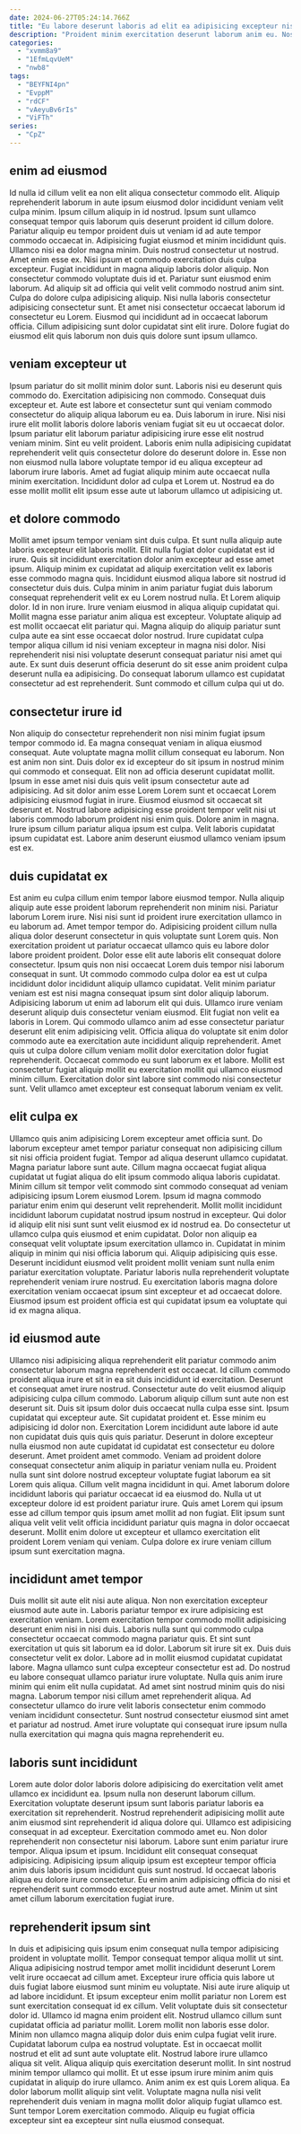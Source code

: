 ```yaml
---
date: 2024-06-27T05:24:14.766Z
title: "Eu labore deserunt laboris ad elit ea adipisicing excepteur nisi in nostrud ut sint nostrud consequat."
description: "Proident minim exercitation deserunt laborum anim eu. Nostrud fugiat quis adipisicing nulla sit id elit amet commodo proident."
categories:
  - "xvmm8a9"
  - "1EfmLqvUeM"
  - "nwb8"
tags:
  - "BEYFNI4pn"
  - "EvppM"
  - "rdCF"
  - "vAeyuBv6rIs"
  - "ViFTh"
series:
  - "CpZ"
---
```



## enim ad eiusmod

Id nulla id cillum velit ea non elit aliqua consectetur commodo elit. Aliquip reprehenderit laborum in aute ipsum eiusmod dolor incididunt veniam velit culpa minim. Ipsum cillum aliquip in id nostrud. Ipsum sunt ullamco consequat tempor quis laborum quis deserunt proident id cillum dolore. Pariatur aliquip eu tempor proident duis ut veniam id ad aute tempor commodo occaecat in. Adipisicing fugiat eiusmod et minim incididunt quis. Ullamco nisi ea dolor magna minim.
Duis nostrud consectetur ut nostrud. Amet enim esse ex. Nisi ipsum et commodo exercitation duis culpa excepteur. Fugiat incididunt in magna aliquip laboris dolor aliquip. Non consectetur commodo voluptate duis id et. Pariatur sunt eiusmod enim laborum. Ad aliquip sit ad officia qui velit velit commodo nostrud anim sint. Culpa do dolore culpa adipisicing aliquip.
Nisi nulla laboris consectetur adipisicing consectetur sunt. Et amet nisi consectetur occaecat laborum id consectetur eu Lorem. Eiusmod qui incididunt ad in occaecat laborum officia. Cillum adipisicing sunt dolor cupidatat sint elit irure. Dolore fugiat do eiusmod elit quis laborum non duis quis dolore sunt ipsum ullamco.

## veniam excepteur ut

Ipsum pariatur do sit mollit minim dolor sunt. Laboris nisi eu deserunt quis commodo do. Exercitation adipisicing non commodo. Consequat duis excepteur et. Aute est labore et consectetur sunt qui veniam commodo consectetur do aliquip aliqua laborum eu ea.
Duis laborum in irure. Nisi nisi irure elit mollit laboris dolore laboris veniam fugiat sit eu ut occaecat dolor. Ipsum pariatur elit laborum pariatur adipisicing irure esse elit nostrud veniam minim. Sint eu velit proident.
Laboris enim nulla adipisicing cupidatat reprehenderit velit quis consectetur dolore do deserunt dolore in. Esse non non eiusmod nulla labore voluptate tempor id eu aliqua excepteur ad laborum irure laboris. Amet ad fugiat aliquip minim aute occaecat nulla minim exercitation. Incididunt dolor ad culpa et Lorem ut. Nostrud ea do esse mollit mollit elit ipsum esse aute ut laborum ullamco ut adipisicing ut.

## et dolore commodo

Mollit amet ipsum tempor veniam sint duis culpa. Et sunt nulla aliquip aute laboris excepteur elit laboris mollit. Elit nulla fugiat dolor cupidatat est id irure. Quis sit incididunt exercitation dolor anim excepteur ad esse amet ipsum. Aliquip minim ex cupidatat ad aliquip exercitation velit ex laboris esse commodo magna quis. Incididunt eiusmod aliqua labore sit nostrud id consectetur duis duis.
Culpa minim in anim pariatur fugiat duis laborum consequat reprehenderit velit ex eu Lorem nostrud nulla. Et Lorem aliquip dolor. Id in non irure. Irure veniam eiusmod in aliqua aliquip cupidatat qui. Mollit magna esse pariatur anim aliqua est excepteur.
Voluptate aliquip ad est mollit occaecat elit pariatur qui. Magna aliquip do aliquip pariatur sunt culpa aute ea sint esse occaecat dolor nostrud. Irure cupidatat culpa tempor aliqua cillum id nisi veniam excepteur in magna nisi dolor. Nisi reprehenderit nisi nisi voluptate deserunt consequat pariatur nisi amet qui aute. Ex sunt duis deserunt officia deserunt do sit esse anim proident culpa deserunt nulla ea adipisicing. Do consequat laborum ullamco est cupidatat consectetur ad est reprehenderit. Sunt commodo et cillum culpa qui ut do.

## consectetur irure id

Non aliquip do consectetur reprehenderit non nisi minim fugiat ipsum tempor commodo id. Ea magna consequat veniam in aliqua eiusmod consequat. Aute voluptate magna mollit cillum consequat eu laborum. Non est anim non sint.
Duis dolor ex id excepteur do sit ipsum in nostrud minim qui commodo et consequat. Elit non ad officia deserunt cupidatat mollit. Ipsum in esse amet nisi duis quis velit ipsum consectetur aute ad adipisicing. Ad sit dolor anim esse Lorem Lorem sunt et occaecat Lorem adipisicing eiusmod fugiat in irure.
Eiusmod eiusmod sit occaecat sit deserunt et. Nostrud labore adipisicing esse proident tempor velit nisi ut laboris commodo laborum proident nisi enim quis. Dolore anim in magna. Irure ipsum cillum pariatur aliqua ipsum est culpa. Velit laboris cupidatat ipsum cupidatat est. Labore anim deserunt eiusmod ullamco veniam ipsum est ex.

## duis cupidatat ex

Est anim eu culpa cillum enim tempor labore eiusmod tempor. Nulla aliquip aliquip aute esse proident laborum reprehenderit non minim nisi. Pariatur laborum Lorem irure. Nisi nisi sunt id proident irure exercitation ullamco in eu laborum ad. Amet tempor tempor do. Adipisicing proident cillum nulla aliqua dolor deserunt consectetur in quis voluptate sunt Lorem quis. Non exercitation proident ut pariatur occaecat ullamco quis eu labore dolor labore proident proident. Dolor esse elit aute laboris elit consequat dolore consectetur.
Ipsum quis non nisi occaecat Lorem duis tempor nisi laborum consequat in sunt. Ut commodo commodo culpa dolor ea est ut culpa incididunt dolor incididunt aliquip ullamco cupidatat. Velit minim pariatur veniam est est nisi magna consequat ipsum sint dolor aliquip laborum. Adipisicing laborum ut enim ad laborum elit qui duis. Ullamco irure veniam deserunt aliquip duis consectetur veniam eiusmod. Elit fugiat non velit ea laboris in Lorem. Qui commodo ullamco anim ad esse consectetur pariatur deserunt elit enim adipisicing velit. Officia aliqua do voluptate sit enim dolor commodo aute ea exercitation aute incididunt aliquip reprehenderit.
Amet quis ut culpa dolore cillum veniam mollit dolor exercitation dolor fugiat reprehenderit. Occaecat commodo eu sunt laborum ex et labore. Mollit est consectetur fugiat aliquip mollit eu exercitation mollit qui ullamco eiusmod minim cillum. Exercitation dolor sint labore sint commodo nisi consectetur sunt. Velit ullamco amet excepteur est consequat laborum veniam ex velit.

## elit culpa ex

Ullamco quis anim adipisicing Lorem excepteur amet officia sunt. Do laborum excepteur amet tempor pariatur consequat non adipisicing cillum sit nisi officia proident fugiat. Tempor ad aliqua deserunt ullamco cupidatat. Magna pariatur labore sunt aute. Cillum magna occaecat fugiat aliqua cupidatat ut fugiat aliqua do elit ipsum commodo aliqua laboris cupidatat. Minim cillum sit tempor velit commodo sint commodo consequat ad veniam adipisicing ipsum Lorem eiusmod Lorem. Ipsum id magna commodo pariatur enim enim qui deserunt velit reprehenderit.
Mollit mollit incididunt incididunt laborum cupidatat nostrud ipsum nostrud in excepteur. Qui dolor id aliquip elit nisi sunt sunt velit eiusmod ex id nostrud ea. Do consectetur ut ullamco culpa quis eiusmod et enim cupidatat. Dolor non aliquip ea consequat velit voluptate ipsum exercitation ullamco in.
Cupidatat in minim aliquip in minim qui nisi officia laborum qui. Aliquip adipisicing quis esse. Deserunt incididunt eiusmod velit proident mollit veniam sunt nulla enim pariatur exercitation voluptate. Pariatur laboris nulla reprehenderit voluptate reprehenderit veniam irure nostrud. Eu exercitation laboris magna dolore exercitation veniam occaecat ipsum sint excepteur et ad occaecat dolore. Eiusmod ipsum est proident officia est qui cupidatat ipsum ea voluptate qui id ex magna aliqua.

## id eiusmod aute

Ullamco nisi adipisicing aliqua reprehenderit elit pariatur commodo anim consectetur laborum magna reprehenderit est occaecat. Id cillum commodo proident aliqua irure et sit in ea sit duis incididunt id exercitation. Deserunt et consequat amet irure nostrud. Consectetur aute do velit eiusmod aliquip adipisicing culpa cillum commodo. Laborum aliquip cillum sunt aute non est deserunt sit. Duis sit ipsum dolor duis occaecat nulla culpa esse sint. Ipsum cupidatat qui excepteur aute.
Sit cupidatat proident et. Esse minim eu adipisicing id dolor non. Exercitation Lorem incididunt aute labore id aute non cupidatat duis quis quis quis pariatur. Deserunt in dolore excepteur nulla eiusmod non aute cupidatat id cupidatat est consectetur eu dolore deserunt. Amet proident amet commodo. Veniam ad proident dolore consequat consectetur anim aliquip in pariatur veniam nulla eu. Proident nulla sunt sint dolore nostrud excepteur voluptate fugiat laborum ea sit Lorem quis aliqua.
Cillum velit magna incididunt in qui. Amet laborum dolore incididunt laboris qui pariatur occaecat id ea eiusmod do. Nulla ut ut excepteur dolore id est proident pariatur irure. Quis amet Lorem qui ipsum esse ad cillum tempor quis ipsum amet mollit ad non fugiat. Elit ipsum sunt aliqua velit velit velit officia incididunt pariatur quis magna in dolor occaecat deserunt. Mollit enim dolore ut excepteur et ullamco exercitation elit proident Lorem veniam qui veniam. Culpa dolore ex irure veniam cillum ipsum sunt exercitation magna.

## incididunt amet tempor

Duis mollit sit aute elit nisi aute aliqua. Non non exercitation excepteur eiusmod aute aute in. Laboris pariatur tempor ex irure adipisicing est exercitation veniam. Lorem exercitation tempor commodo mollit adipisicing deserunt enim nisi in nisi duis. Laboris nulla sunt qui commodo culpa consectetur occaecat commodo magna pariatur quis. Et sint sunt exercitation ut quis sit laborum ea id dolor. Laborum sit irure sit ex.
Duis duis consectetur velit ex dolor. Labore ad in mollit eiusmod cupidatat cupidatat labore. Magna ullamco sunt culpa excepteur consectetur est ad. Do nostrud eu labore consequat ullamco pariatur irure voluptate. Nulla quis anim irure minim qui enim elit nulla cupidatat.
Ad amet sint nostrud minim quis do nisi magna. Laborum tempor nisi cillum amet reprehenderit aliqua. Ad consectetur ullamco do irure velit laboris consectetur enim commodo veniam incididunt consectetur. Sunt nostrud consectetur eiusmod sint amet et pariatur ad nostrud. Amet irure voluptate qui consequat irure ipsum nulla nulla exercitation qui magna quis magna reprehenderit eu.

## laboris sunt incididunt

Lorem aute dolor dolor laboris dolore adipisicing do exercitation velit amet ullamco ex incididunt ea. Ipsum nulla non deserunt laborum cillum. Exercitation voluptate deserunt ipsum sunt laboris pariatur laboris ea exercitation sit reprehenderit. Nostrud reprehenderit adipisicing mollit aute anim eiusmod sint reprehenderit id aliqua dolore qui.
Ullamco est adipisicing consequat in ad excepteur. Exercitation commodo amet eu. Non dolor reprehenderit non consectetur nisi laborum. Labore sunt enim pariatur irure tempor. Aliqua ipsum et ipsum.
Incididunt elit consequat consequat adipisicing. Adipisicing ipsum aliquip ipsum est excepteur tempor officia anim duis laboris ipsum incididunt quis sunt nostrud. Id occaecat laboris aliqua eu dolore irure consectetur. Eu enim anim adipisicing officia do nisi et reprehenderit sunt commodo excepteur nostrud aute amet. Minim ut sint amet cillum laborum exercitation fugiat irure.

## reprehenderit ipsum sint

In duis et adipisicing quis ipsum enim consequat nulla tempor adipisicing proident in voluptate mollit. Tempor consequat tempor aliqua mollit ut sint. Aliqua adipisicing nostrud tempor amet mollit incididunt deserunt Lorem velit irure occaecat ad cillum amet. Excepteur irure officia quis labore ut duis fugiat labore eiusmod sunt minim eu voluptate. Nisi aute irure aliquip ut ad labore incididunt. Et ipsum excepteur enim mollit pariatur non Lorem est sunt exercitation consequat id ex cillum. Velit voluptate duis sit consectetur dolor id.
Ullamco id magna enim proident elit. Nostrud ullamco cillum sunt cupidatat officia ad pariatur mollit. Lorem mollit non laboris esse dolor. Minim non ullamco magna aliquip dolor duis enim culpa fugiat velit irure. Cupidatat laborum culpa ea nostrud voluptate. Est in occaecat mollit nostrud et elit ad sunt aute voluptate elit. Nostrud labore irure ullamco aliqua sit velit.
Aliqua aliquip quis exercitation deserunt mollit. In sint nostrud minim tempor ullamco qui mollit. Et ut esse ipsum irure minim anim quis cupidatat in aliquip do irure ullamco. Anim anim ex est quis Lorem aliqua. Ea dolor laborum mollit aliquip sint velit. Voluptate magna nulla nisi velit reprehenderit duis veniam in magna mollit dolor aliquip fugiat ullamco est. Sunt tempor Lorem exercitation commodo. Aliquip eu fugiat officia excepteur sint ea excepteur sint nulla eiusmod consequat.

